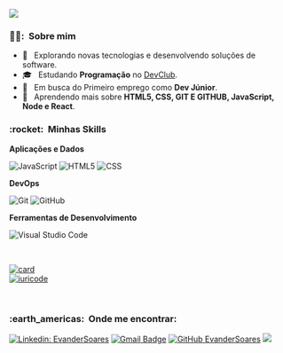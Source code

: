 
![](https://komarev.com/ghpvc/?username=VanessaSwerts&color=006bed)

<h3> 👨‍🦱: &nbsp;Sobre mim </h3>

- 🤔 &nbsp; Explorando novas tecnologias e desenvolvendo soluções de software.
- 🎓 &nbsp; Estudando **Programação** no <a href="https://rodolfomori.com.br/aulas-aovivo/">DevClub</a>.
- 💼 &nbsp; Em busca do Primeiro emprego como **Dev Júnior**.
- 🌱 &nbsp; Aprendendo mais sobre **HTML5, CSS, GIT E GITHUB, JavaScript, Node e React**.

<h3> :rocket: &nbsp;Minhas Skills </h3>

**Aplicações e Dados**

  ![JavaScript](https://img.shields.io/badge/-JavaScript-333333?style=flat&logo=javascript)
  ![HTML5](https://img.shields.io/badge/-HTML5-333333?style=flat&logo=HTML5)
  ![CSS](https://img.shields.io/badge/-CSS-333333?style=flat&logo=CSS3&logoColor=1572B6)


**DevOps**

  ![Git](https://img.shields.io/badge/-Git-333333?style=flat&logo=git)
  ![GitHub](https://img.shields.io/badge/-GitHub-333333?style=flat&logo=github)
  

**Ferramentas de Desenvolvimento**

  ![Visual Studio Code](https://img.shields.io/badge/-Visual%20Studio%20Code-333333?style=flat&logo=visual-studio-code&logoColor=007ACC)

<br/>

[![card](https://github-readme-stats.vercel.app/api?username=Evandersoares&theme=highcontrast&show_icons=true)](https://github.com/Evandersoares/)<br>
[![iuricode](https://github-readme-stats.vercel.app/api/top-langs/?username=Evandersoares&hide=html&layout=compact&theme=highcontrast)](https://github.com/Evandersoares/)

<br/>

<h3> :earth_americas: &nbsp;Onde me encontrar: </h3> 

[![Linkedin: EvanderSoares](https://img.shields.io/badge/-EvanderSoares-blue?style=flat-square&logo=Linkedin&logoColor=white&link=https://www.linkedin.com/in/evander-soares-37a17b115/)](https://www.linkedin.com/in/evander-soares-37a17b115/)
[![Gmail Badge](https://img.shields.io/badge/-evandersoares@hotmail.com-006bed?style=flat-square&logo=Gmail&logoColor=white&link=mailto:evandersoares@hotmail.com)](mailto:evandersoares@hotmail.com)
[![GitHub EvanderSoares]( https://img.shields.io/github/followers/EvanderSoares?label=follow&style=social)](https://github.com/Evandersoares)
<a href="https://api.whatsapp.com/send?phone=5511946683495"> <img src="https://img.shields.io/badge/WhatsApp-25D366?style=for-the-badge&logo=whatsapp&logoColor=white"></a>

